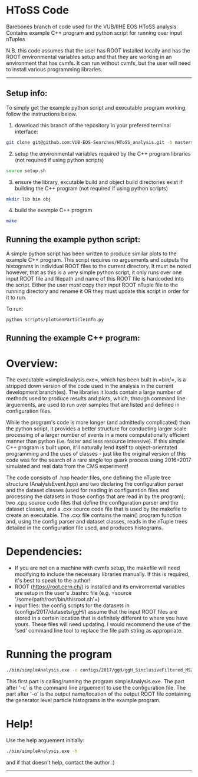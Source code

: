 # HToSS Code

Barebones branch of code used for the VUB/IIHE EOS HToSS analysis.
Contains example C++ program and python script for running over input nTuples

N.B. this code assumes that the user has ROOT installed locally and has the ROOT environmental variables setup and that they are working in an environment that has cvmfs.
It can run without cvmfs, but the user will need to install various programming libraries.

***

## Setup info:

To simply get the example python script and executable program working, follow the instructions below.

1) download this branch of the repository in your prefered terminal interface:

```bash
git clone git@github.com:VUB-EOS-Searches/HToSS_analysis.git -b mastersWork
```

2) setup the environmental variables required by the C++ program libraries (not required if using python scripts)

```bash
source setup.sh
```

3) ensure the library, excutable build and object build directories exist if building the C++ program (not required if using python scripts)
```bash
mkdir lib bin obj
```

4) build the example C++ program
```bash
make
```

## Running the example python script:
A simple python script has been written to produce similar plots to the example C++ program. This script requires no arguements and outputs the histograms in
individual ROOT files to the current directory. It must be noted however, that as this is a very simple python script, it only runs over one input ROOT file
and filepath and name of this ROOT file is hardcoded into the script. Either the user *must* copy their input ROOT nTuple file to the running directory and
rename it OR they must update this script in order for it to run.

To run:

```bash
python scripts/plotGenParticleInfo.py
```


## Running the example C++ program:

# Overview:
The executable =simpleAnalysis.exe=, which has been built in =bin/=, is a stripped down version of the code used in the analysis in the current development branch(es).
The libraries it loads contain a large number of methods used to produce results and plots, which, through command line arguements, are used to run over samples that
are listed and defined in configuration files.

While the program's code is more longer (and admittedly complicated) than the python script, it provides a better structure for conducting larger scale processing of
a larger number of events in a more computationally efficient manner than python (i.e. faster and less resource intensive).
If this simple C++ program is built upon, it'll naturally lend itself to object-orientated programming and the uses of classes - just like the original version of this
code was for the search of a rare single top quark process using 2016+2017 simulated and real data from the CMS experiment!

The code consists of .hpp header files, one defining the nTuple tree structure (AnalysisEvent.hpp) and two declaring the configuration parser and the dataset classes (used for reading in configuration 
files and processing the datasets in those configs that are read in by the program); two .cpp source code files that define the configuration parser and the dataset classes, and a .cxx source code file 
that is used by the makefile to create an executable. The .cxx file contains the main() program function and, using the config parser and dataset classes, reads in the nTuple trees detailed in the
configuration file used, and produces histograms.

# Dependencies:
- If you are not on a machine with cvmfs setup, the makefile will need modifying to include the necessary libraries manually. If this is required, it's best to speak to the author!
- ROOT (https://root.cern.ch/) is installed and its enviromental variables are setup in the user's .bashrc file (e.g. =source '/some/path/root/bin/thisroot.sh'=)
- input files: the config scripts for the datasets in (configs/2017/datasets/ggH/) assume that the input ROOT files are stored in a certain location that is definitely different to
where you have yours. These files will need updating. I would recommend the use of the 'sed' command line tool to replace the file path string as appropriate.

# Running the program

```bash
./bin/simpleAnalysis.exe -c configs/2017/ggH/ggH_SinclusiveFiltered_MS2_ctauS10_Conf.yaml -o ggH_Sinclusive_MS2_ctau10.root
```

This first part is calling/running the program simpleAnalysis.exe. The part after '-c' is the command line arguement to use the configuration file.
The part after '-o' is the output name/location of the output ROOT file containing the generator level particle histograms in the example program.

# Help!
Use the help arguement initially:
```bash
./bin/simpleAnalysis.exe -h
```
and if that doesn't help, contact the author :)


---

